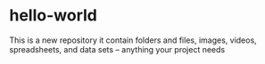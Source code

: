 # hello-world
This is a new repository it contain folders and files, images, videos, spreadsheets, and data sets – anything your project needs

